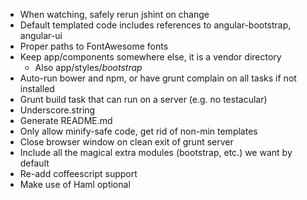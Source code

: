 - When watching, safely rerun jshint on change
- Default templated code includes references to angular-bootstrap, angular-ui
- Proper paths to FontAwesome fonts
- Keep app/components somewhere else, it is a vendor directory
    - Also app/styles/*bootstrap*
- Auto-run bower and npm, or have grunt complain on all tasks if not installed
- Grunt build task that can run on a server (e.g. no testacular)
- Underscore.string
- Generate README.md
- Only allow minify-safe code, get rid of non-min templates
- Close browser window on clean exit of grunt server
- Include all the magical extra modules (bootstrap, etc.) we want by default
- Re-add coffeescript support
- Make use of Haml optional
